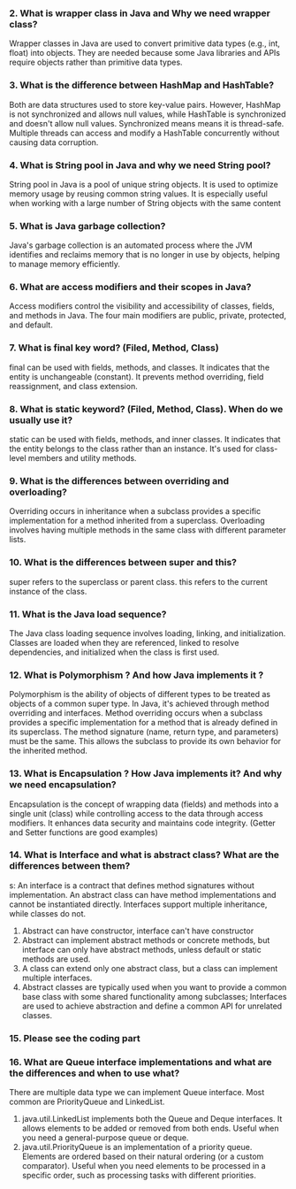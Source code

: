 ### 2.  What is wrapper class in Java and Why we need wrapper class? 
Wrapper classes in Java are used to convert primitive data types (e.g., int, float) into objects. They are needed because some Java libraries and APIs require objects rather than primitive data types.

### 3. What is the difference between HashMap and HashTable?
Both are data structures used to store key-value pairs. However, HashMap is not synchronized and allows null values, while HashTable is synchronized and doesn't allow null values. Synchronized means
means it is thread-safe. Multiple threads can access and modify a HashTable concurrently without causing data corruption.

### 4. What is String pool in Java and why we need String pool?
String pool in Java is a pool of unique string objects. It is used to optimize memory usage by reusing common string values.
It is especially useful when working with a large number of String objects with the same content

### 5. What is Java garbage collection?
Java's garbage collection is an automated process where the JVM identifies and reclaims memory that is no longer in use by objects, helping to manage memory efficiently.

### 6. What are access modifiers and their scopes in Java? 
Access modifiers control the visibility and accessibility of classes, fields, and methods in Java. The four main modifiers are public, private, protected, and default.

### 7. What is final key word? (Filed, Method, Class)
final can be used with fields, methods, and classes. It indicates that the entity is unchangeable (constant). It prevents method overriding, field reassignment, and class extension.

### 8. What is static keyword? (Filed, Method, Class). When do we usually use it?
static can be used with fields, methods, and inner classes. It indicates that the entity belongs to the class rather than an instance. It's used for class-level members and utility methods.

### 9. What is the differences between overriding and overloading?
Overriding occurs in inheritance when a subclass provides a specific implementation for a method inherited from a superclass. Overloading involves having multiple methods in the same class with different parameter lists.

### 10. What is the differences between super and this?
super refers to the superclass or parent class. this refers to the current instance of the class.

### 11. What is the Java load sequence?
The Java class loading sequence involves loading, linking, and initialization. Classes are loaded when they are referenced, linked to resolve dependencies, and initialized when the class is first used.

### 12. What is Polymorphism ? And how Java implements it ? 
Polymorphism is the ability of objects of different types to be treated as objects of a common super type. In Java, it's achieved through method overriding and interfaces.
Method overriding occurs when a subclass provides a specific implementation for a method that is already defined in its superclass. The method signature (name, return type, and parameters) must be the same. This allows the subclass to provide its own behavior for the inherited method.

### 13. What is Encapsulation ? How Java implements it? And why we need encapsulation? 
Encapsulation is the concept of wrapping data (fields) and methods into a single unit (class) while controlling access to the data through access modifiers. It enhances data security and maintains code integrity.
(Getter and Setter functions are good examples)

### 14. What is Interface and what is abstract class? What are the differences between them?
s: An interface is a contract that defines method signatures without implementation. An abstract class can have method implementations and cannot be instantiated directly. Interfaces support multiple inheritance, while classes do not.
1. Abstract can have constructor, interface can't have constructor
2. Abstract can implement abstract methods or concrete methods, but interface can only have abstract methods, unless default or static methods are used.
3. A class can extend only one abstract class, but a class can implement multiple interfaces. 
4. Abstract classes are typically used when you want to provide a common base class with some shared functionality among subclasses; Interfaces are used to achieve abstraction and define a common API for unrelated classes.


### 15. Please see the coding part

### 16. What are Queue interface implementations and what are the differences and when to use what?
There are multiple data type we can implement Queue interface. Most common are PriorityQueue and LinkedList.
1. java.util.LinkedList implements both the Queue and Deque interfaces. It allows elements to be added or removed from both ends. Useful when you need a general-purpose queue or deque.
2. java.util.PriorityQueue is an implementation of a priority queue. Elements are ordered based on their natural ordering (or a custom comparator). Useful when you need elements to be processed in a specific order, such as processing tasks with different priorities.

